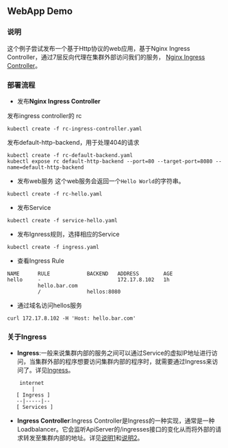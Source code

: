 ## WebApp Demo

### 说明
这个例子尝试发布一个基于Http协议的web应用，基于Nginx Ingress Controller，通过7层反向代理在集群外部访问我们的服务，
[Nginx Ingress Controller](https://github.com/kubernetes/contrib/tree/master/ingress/controllers/nginx)。



### 部署流程

* 发布**Nginx Ingress Controller**

发布ingress controller的 rc

```
kubectl create -f rc-ingress-controller.yaml
```

发布default-http-backend，用于处理404的请求

```
kubectl create -f rc-default-backend.yaml
kubectl expose rc default-http-backend --port=80 --target-port=8080 --name=default-http-backend
```

* 发布web服务
这个web服务会返回一个```Hello World```的字符串。

```
kubectl create -f rc-hello.yaml
```

* 发布Service

```
kubectl create -f service-hello.yaml
```

* 发布Ignress规则，选择相应的Service

```
kubectl create -f ingress.yaml
```

* 查看Ingress Rule

```
NAME      RULE            BACKEND   ADDRESS        AGE
hello     -                         172.17.8.102   1h
          hello.bar.com
          /               hellos:8080
```

* 通过域名访问hellos服务

```
curl 172.17.8.102 -H 'Host: hello.bar.com'
```

### 关于Ingress
* **Ingress**:一般来说集群内部的服务之间可以通过Service的虚拟IP地址进行访问，当集群外部的程序想要访问集群内部的程序时，就需要通过Ingress来访问了。详见[Ingress](http://kubernetes.io/docs/user-guide/ingress/#what-is-ingress)。

```
    internet
        |
   [ Ingress ]
   --|-----|--
   [ Services ]

```

* **Ingress Controller**:Ingress Controller是Ingress的一种实现，通常是一种Loadbalancer。它会监听ApiServer的/ingresses接口的变化从而将外部的请求转发至集群内部的地址。详见[说明1](https://github.com/kubernetes/contrib/tree/master/ingress/controllers)和[说明2](http://kubernetes.io/docs/user-guide/ingress/#ingress-controllers)。




